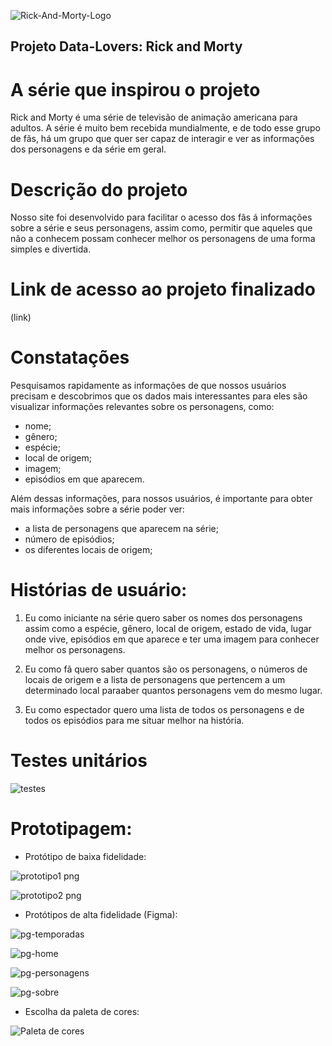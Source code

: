 ![Rick-And-Morty-Logo](https://user-images.githubusercontent.com/110473504/221887743-8f3f9363-9722-42de-9b9f-bf4056714ab3.png)

## Projeto Data-Lovers: Rick and Morty

# A série que inspirou o projeto

Rick and Morty é uma série de televisão de animação americana para adultos. A
série é muito bem recebida mundialmente, e de todo esse grupo de fãs, há um
grupo que quer ser capaz de interagir e ver as informações dos personagens e da
série em geral.

# Descrição do projeto

Nosso site foi desenvolvido para facilitar o acesso dos fãs á informações sobre a série e 
seus personagens, assim como, permitir que aqueles que não a conhecem possam conhecer melhor
os personagens de uma forma simples e divertida.

# Link de acesso ao projeto finalizado
(link)

# Constatações

Pesquisamos rapidamente as informações de que nossos usuários precisam e descobrimos que os 
dados mais interessantes para eles são visualizar informações relevantes sobre os personagens, como:
- nome;
- gênero;
- espécie;
- local de origem;
- imagem;
- episódios em que aparecem.

Além dessas informações, para nossos usuários, é importante para obter mais informações sobre a série poder ver:
- a lista de personagens que aparecem na série;
- número de episódios;
- os diferentes locais de origem;
 
# Histórias de usuário:

1. Eu como iniciante na série quero saber os nomes dos personagens assim como a espécie, 
gênero, local de origem, estado de vida, lugar onde vive, episódios em que aparece e ter uma 
imagem para conhecer melhor os personagens.

2. Eu como fã quero saber quantos são os personagens, o números de locais de origem e a lista 
de personagens que pertencem a um determinado local paraaber quantos personagens vem do mesmo lugar.

3. Eu como espectador quero uma lista de todos os personagens e de todos os episódios
para me situar melhor na história.

# Testes unitários

![testes](https://user-images.githubusercontent.com/110473504/223775809-8930901c-5a53-48a3-8ba4-59c140c54b90.png)

# Prototipagem: 

* Protótipo de baixa fidelidade:

![prototipo1 png](https://user-images.githubusercontent.com/110473504/221890831-d6d5e11d-fc7f-4316-8bd4-12d5a2858899.jpeg)

![prototipo2 png](https://user-images.githubusercontent.com/110473504/221890837-bef325a8-31ae-47de-bd67-fab95648350f.jpeg)


* Protótipos de alta fidelidade (Figma):

![pg-temporadas](https://user-images.githubusercontent.com/110473504/221890103-55d19222-6c16-4284-b268-9fbbc854f394.png)

![pg-home](https://user-images.githubusercontent.com/110473504/221890112-98ebc3a0-581c-4ddd-9e1a-a9547f0dabe0.png)

![pg-personagens](https://user-images.githubusercontent.com/110473504/221890115-f66adda5-16d2-49cd-90fa-7200a63e171c.png)

![pg-sobre](https://user-images.githubusercontent.com/110473504/221890120-91b07132-bf56-4136-b883-12500b3ddf59.png)


* Escolha da paleta de cores:

![Paleta de cores](https://user-images.githubusercontent.com/110473504/221887980-ee80c006-df0b-4963-8fee-d751d91d8cbc.png)

